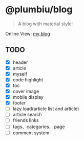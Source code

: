 # @plumbiu/blog

> A blog with material style!

Online View: [my blog](https://blog.plumbiu.top/)

## TODO

- [x] header
- [x] article
- [x] myself
- [x] code highlight
- [x] toc
- [x] cover image
- [x] mobile display
- [x] footer
- [ ] lazy load(article list and article)
- [ ] article search
- [ ] friends links
- [ ] tags、categories... page
- [ ] comment system